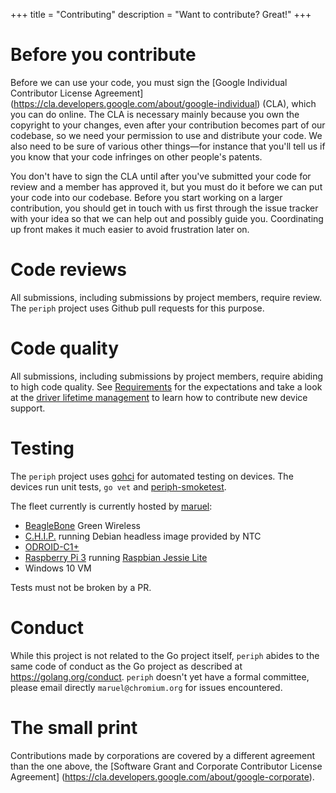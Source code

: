 +++
title = "Contributing"
description = "Want to contribute? Great!"
+++


# Before you contribute

Before we can use your code, you must sign the [Google Individual Contributor
License Agreement] (https://cla.developers.google.com/about/google-individual)
(CLA), which you can do online. The CLA is necessary mainly because you own the
copyright to your changes, even after your contribution becomes part of our
codebase, so we need your permission to use and distribute your code. We also
need to be sure of various other things—for instance that you'll tell us if you
know that your code infringes on other people's patents.

You don't have to sign the CLA until after you've submitted your code for review
and a member has approved it, but you must do it before we can put your code
into our codebase.  Before you start working on a larger contribution, you
should get in touch with us first through the issue tracker with your idea so
that we can help out and possibly guide you. Coordinating up front makes it much
easier to avoid frustration later on.


# Code reviews

All submissions, including submissions by project members, require review. The
`periph` project uses Github pull requests for this purpose.


# Code quality

All submissions, including submissions by project members, require abiding to
high code quality. See [Requirements](../#requirements) for the
expectations and take a look at the [driver lifetime
management](../#driver-lifetime-management) to learn how to contribute new
device support.


# Testing

The `periph` project uses [gohci](https://github.com/periph/gohci) for automated
testing on devices. The devices run unit tests, `go vet` and
[periph-smoketest](https://github.com/google/periph/tree/master/cmd/periph-smoketest).

The fleet currently is currently hosted by [maruel](https://github.com/maruel):

- [BeagleBone](/platform/beaglebone/) Green Wireless
- [C.H.I.P.](/platform/chip/) running Debian headless image provided by NTC
- [ODROID-C1+](/platform/odroid-c1/)
- [Raspberry Pi 3](/platform/raspberrypi/) running [Raspbian Jessie
  Lite](https://www.raspberrypi.org/downloads/raspbian/)
- Windows 10 VM

Tests must not be broken by a PR.


# Conduct

While this project is not related to the Go project itself, `periph` abides to
the same code of conduct as the Go project as described at
https://golang.org/conduct. `periph` doesn't yet have a formal committee, please
email directly `maruel@chromium.org` for issues encountered.


# The small print

Contributions made by corporations are covered by a different agreement than
the one above, the [Software Grant and Corporate Contributor License Agreement]
(https://cla.developers.google.com/about/google-corporate).
